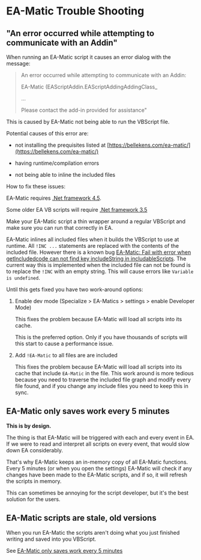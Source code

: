 # EA-Matic Trouble Shooting

## "An error occurred while attempting to communicate with an Addin"

When running an EA-Matic script it causes an error dialog with the message:

> An error occurred while attempting to communicate with an Addin:
>
> EA-Matic (EAScriptAddin.EAScriptAddingAddingClass_
>
> ...
>
> Please contact the add-in provided for assistance"

This is caused by EA-Matic not being able to run the VBScript file.

Potential causes of this error are:

* not installing the prequisites listed at [https://bellekens.com/ea-matic/](https://bellekens.com/ea-matic/)

* having runtime/compilation errors

* not being able to inline the included files

How to fix these issues:

EA-Matic requires [.Net framework 4.5](https://www.microsoft.com/en-us/download/details.aspx?id=17851).

Some older EA VB scripts will require [.Net framework 3.5](https://www.microsoft.com/en-au/download/details.aspx?id=25150)

Make your EA-Matic script a thin wrapper around a regular VBScript and make sure you can run that correctly in EA.

EA-Matic inlines all included files when it builds the VBScript to use at
runtime. All `!INC ...` statements are replaced with the contents of the
included file. However there is a known bug [EA-Matic: Fail with error when
getIncludedcode can not find key includeString in
includableScripts](https://github.com/GeertBellekens/Enterprise-Architect-Toolpack/issues/120).
The current way this is implemented when the included file can not be found is
to replace the `!INC` with an empty string. This will cause errors like `Variable is undefined`.

Until this gets fixed you have two work-around options:

1. Enable dev mode (Specialize > EA-Matics > settings > enable Developer Mode)

   This fixes the problem because EA-Matic will load all scripts into its cache.

   This is the preferred option. Only if you have thousands of scripts will this
   start to cause a performance issue.

1. Add `!EA-Matic` to all files are are included

   This fixes the problem because EA-Matic will load all scripts into its cache
   that include `EA-Matic` in the file. This work around is more tedious because
   you need to traverse the included file graph and modify every file found, and
   if you change any include files you need to keep this in sync.

## EA-Matic only saves work every 5 minutes

**This is by design.**

The thing is that EA-Matic will be triggered with each and every event in EA. If
we were to read and interpret all scripts on every event, that would slow down
EA considerably.

That's why EA-Matic keeps an in-memory copy of all EA-Matic functions. Every 5
minutes (or when you open the settings) EA-Matic will check if any changes have
been made to the EA-Matic scripts, and if so, it will refresh the scripts in
memory.

This can sometimes be annoying for the script developer, but it's the best
solution for the users.

## EA-Matic scripts are stale, old versions

When you run EA-Matic the scripts aren't doing what you just finished writing
and saved into you VBScript.

See [EA-Matic only saves work every 5 minutes](#ea-matic-only-saves-work-every-5-minutes)
